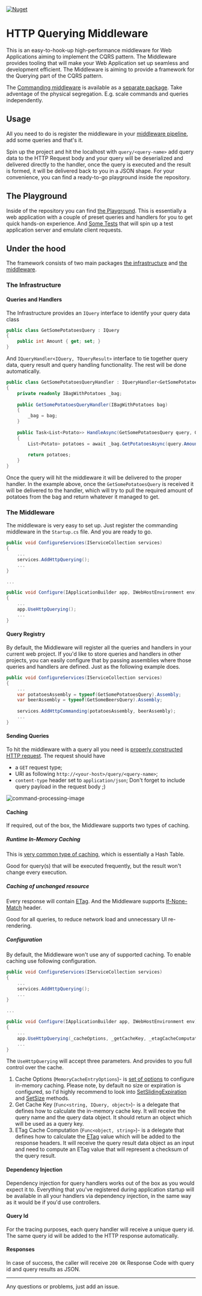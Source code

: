 [![Nuget](https://img.shields.io/nuget/v/http-querying-middleware)](https://www.nuget.org/packages/http-querying-middleware/)

# HTTP Querying Middleware
This is an easy-to-hook-up high-performance middleware for Web Applications aiming to implement the CQRS pattern. The Middleware provides tooling that will make your Web Application set up seamless and development efficient.
The Middleware is aiming to provide a framework for the Querying part of the CQRS pattern. 

The [Commanding middleware](https://github.com/vudodov/http-commanding) is available as a [separate package](https://www.nuget.org/packages/http-commanding-middleware/). Take adventage of the physical segregation. E.g. scale commands and queries independently.

## Usage
All you need to do is register the middleware in your [middleware pipeline](https://docs.microsoft.com/en-us/aspnet/core/fundamentals/middleware/?view=aspnetcore-3.1), add some queries and that's it.

Spin up the project and hit the localhost with `query/<query-name>` add query data to the HTTP Request body and your query will be deserialized and delivered directly to the handler, once the query is executed and the result is formed, it will be delivered back to you in a JSON shape. For your convenience, you can find a ready-to-go playground inside the repository.

## The Playground
Inside of the repository you can find [the Playground](https://github.com/vudodov/http-querying/tree/master/HttpQuerying.Playground). This is essentially a web application with a couple of preset queries and handlers for you to get quick hands-on experience.
And [Some Tests](https://github.com/vudodov/http-querying/tree/master/HttpQuerying.Playground.Tests) that will spin up a test application server and emulate client requests.

## Under the hood

The framework consists of two main packages [the infrastructure](https://github.com/vudodov/http-querying/packages/141806) and [the middleware](https://github.com/vudodov/http-querying/packages/144615).

### The Infrastructure

#### Queries and Handlers

The Infrastructure provides an `IQuery` interface to identify your query data class
```csharp
public class GetSomePotatoesQuery : IQuery
{
    public int Amount { get; set; }
}
```
And `IQueryHandler<IQuery, TQueryResult>` interface to tie together query data, query result and query handling functionality. The rest will be done automatically.
```csharp
public class GetSomePotatoesQueryHandler : IQueryHandler<GetSomePotatoesQuery, List<Potato>>
{
    private readonly IBagWithPotatoes _bag;
    
    public GetSomePotatoesQueryHandler(IBagWithPotatoes bag)
    {
        _bag = bag;
    }
    
    public Task<List<Potato>> HandleAsync(GetSomePotatoesQuery query, Guid queryId, CancellationToken token)
    {
        List<Potato> potatoes = await _bag.GetPotatoesAsync(query.Amount);
        
        return potatoes;
    }
}
```

Once the query will hit the middleware it will be delivered to the proper handler. In the example above, once the `GetSomePotatoesQuery` is received it will be delivered to the handler, which will try to pull the required amount of potatoes from the bag and return whatever it managed to get.

### The Middleware

The middleware is very easy to set up. Just register the commanding middleware in the `Startup.cs` file. And you are ready to go. 
```csharp
public void ConfigureServices(IServiceCollection services)
{
    ...
    services.AddHttpQuerying();
    ...
}

...

public void Configure(IApplicationBuilder app, IWebHostEnvironment env)
{
    ...
    app.UseHttpQuerying();
    ...
}
```

#### Query Registry

By default, the Middleware will register all the queries and handlers in your current web project. If you'd like to store queries and handlers in other projects, you can easily configure that by passing assemblies where those queries and handlers are defined. Just as the following example does.

```csharp
public void ConfigureServices(IServiceCollection services)
{
    ...
    var potatoesAssembly = typeof(GetSomePotatoesQuery).Assembly;
    var beerAssembly = typeof(GetSomeBeersQuery).Assembly;
    
    services.AddHttpCommanding(potatoesAssembly, beerAssembly);
    ...
}
```

#### Sending Queries

To hit the middleware with a query all you need is [properly constructed HTTP request](
https://valerii-udodov.com/2020/02/19/cqrs-querying-via-http/). 
The request should have 
 - a `GET` request type;
 - URI as following `http://<your-host>/query/<query-name>`;
 - `content-type` header set to `application/json`;
 Don't forget to include query payload in the request body ;)

![command-processing-image](https://drive.google.com/uc?export=view&id=1lLFqDLAYLxb1R2SVOY9dULO9uwtmxVvJ)

#### Caching

If required, out of the box, the Middleware supports two types of caching.

##### Runtime In-Memory Caching
This is [very common type of caching](https://docs.microsoft.com/en-us/aspnet/core/performance/caching/memory?view=aspnetcore-3.1), which is essentially a Hash Table.

Good for query(s) that will be executed frequently, but the result won't change every execution.

##### Caching of unchanged resource
Every response will contain [ETag](https://developer.mozilla.org/en-US/docs/Web/HTTP/Headers/ETag). And the Middleware supports [If-None-Match](https://developer.mozilla.org/en-US/docs/Web/HTTP/Headers/If-None-Match) header.

Good for all queries, to reduce network load and unnecessary UI re-rendering.

##### Configuration

By default, the Middleware won't use any of supported caching.
To enable caching use following configuration.

```csharp
public void ConfigureServices(IServiceCollection services)
{
    ...
    services.AddHttpQuerying();
    ...
}

...

public void Configure(IApplicationBuilder app, IWebHostEnvironment env)
{
    ...
    app.UseHttpQuerying(_cacheOptions, _getCacheKey, _etagCacheComputation);
    ...
}
```

The `UseHttpQuerying` will accept three parameters. And provides to you full control over the cache.
 1. Cache Options (`MemoryCacheEntryOptions`)- is [set of options](https://docs.microsoft.com/en-us/dotnet/api/microsoft.extensions.caching.memory.memorycacheentryoptions?view=dotnet-plat-ext-3.1) to configure in-memory caching. Please note, by default no size or expiration is configured, so I'd highly recommend to look into [SetSlidingExpiration](https://docs.microsoft.com/en-us/dotnet/api/microsoft.extensions.caching.memory.memorycacheentryextensions.setslidingexpiration?view=dotnet-plat-ext-3.1) and [SetSize](https://docs.microsoft.com/en-us/dotnet/api/microsoft.extensions.caching.memory.memorycacheentryextensions.setsize?view=dotnet-plat-ext-3.1) methods.
 2. Get Cache Key (`Func<string, IQuery, object>`)- is a delegate that defines how to calculate the in-memory cache key. It will receive the query name and the query data object. It should return an object which will be used as a query key.
 3. ETag Cache Computation (`Func<object, string>`)- is a delegate that defines how to calculate the [ETag](https://developer.mozilla.org/en-US/docs/Web/HTTP/Headers/ETag) value which will be added to the response headers. It will receive the query result data object as an input and need to compute an ETag value that will represent a checksum of the query result.

#### Dependency Injection

Dependency injection for query handlers works out of the box as you would expect it to.
Everything that you've registered during application startup will be available in all your handlers via dependency injection, in the same way as it would be if you'd use controllers.

#### Query Id

For the tracing purposes, each query handler will receive a unique query id. The same query id will be added to the HTTP response automatically.

#### Responses

In case of success, the caller will receive `200 OK` Response Code with query id and query results as JSON.

__________________________
Any questions or problems, just add an issue.
